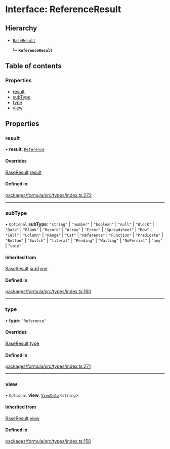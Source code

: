 # Interface: ReferenceResult

## Hierarchy

- [`BaseResult`](BaseResult.md)

  ↳ **`ReferenceResult`**

## Table of contents

### Properties

- [result](ReferenceResult.md#result)
- [subType](ReferenceResult.md#subtype)
- [type](ReferenceResult.md#type)
- [view](ReferenceResult.md#view)

## Properties

### <a id="result" name="result"></a> result

• **result**: [`Reference`](../README.md#reference)

#### Overrides

[BaseResult](BaseResult.md).[result](BaseResult.md#result)

#### Defined in

[packages/formula/src/types/index.ts:272](https://github.com/mashcard/mashcard/blob/main/packages/formula/src/types/index.ts#L272)

---

### <a id="subtype" name="subtype"></a> subType

• `Optional` **subType**: `"string"` \| `"number"` \| `"boolean"` \| `"null"` \| `"Block"` \| `"Date"` \| `"Blank"` \| `"Record"` \| `"Array"` \| `"Error"` \| `"Spreadsheet"` \| `"Row"` \| `"Cell"` \| `"Column"` \| `"Range"` \| `"Cst"` \| `"Reference"` \| `"Function"` \| `"Predicate"` \| `"Button"` \| `"Switch"` \| `"literal"` \| `"Pending"` \| `"Waiting"` \| `"NoPersist"` \| `"any"` \| `"void"`

#### Inherited from

[BaseResult](BaseResult.md).[subType](BaseResult.md#subtype)

#### Defined in

[packages/formula/src/types/index.ts:160](https://github.com/mashcard/mashcard/blob/main/packages/formula/src/types/index.ts#L160)

---

### <a id="type" name="type"></a> type

• **type**: `"Reference"`

#### Overrides

[BaseResult](BaseResult.md).[type](BaseResult.md#type)

#### Defined in

[packages/formula/src/types/index.ts:271](https://github.com/mashcard/mashcard/blob/main/packages/formula/src/types/index.ts#L271)

---

### <a id="view" name="view"></a> view

• `Optional` **view**: [`ViewData`](ViewData.md)<`string`\>

#### Inherited from

[BaseResult](BaseResult.md).[view](BaseResult.md#view)

#### Defined in

[packages/formula/src/types/index.ts:158](https://github.com/mashcard/mashcard/blob/main/packages/formula/src/types/index.ts#L158)
